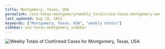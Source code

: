 ```yaml
---
title: Montgomery, Texas, USA
permalink: /usa-texas-montgomery/weekly_totals/usa-texas-montgomery-weekly_totals.html
last_updated: Aug 19, 2021
keywords: ["Montgomery, Texas, USA", "weekly totals"]
sidebar: usa-texas-montgomery_sidebar
---
```


![Weekly Totals of Confirmed Cases for Montgomery, Texas, USA](/covid_tracker/images/graphs/usa-texas-montgomery-weekly_totals_graph.png)
